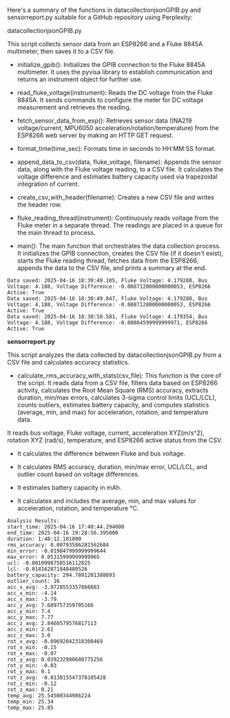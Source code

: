 Here's a summary of the functions in datacollectionjsonGPIB.py and sensorreport.py suitable for a GitHub repository using Perplexity:

datacollectionjsonGPIB.py

This script collects sensor data from an ESP8266 and a Fluke 8845A multimeter, then saves it to a CSV file.

* initialize_gpib(): Initializes the GPIB connection to the Fluke 8845A multimeter. It uses the pyvisa library to establish communication and returns an instrument object for further use.

* read_fluke_voltage(instrument): Reads the DC voltage from the Fluke 8845A. It sends commands to configure the meter for DC voltage measurement and retrieves the reading.

* fetch_sensor_data_from_esp(): Retrieves sensor data (INA219 voltage/current, MPU6050 acceleration/rotation/temperature) from the ESP8266 web server by making an HTTP GET request.

* format_time(time_sec): Formats time in seconds to HH:MM:SS format.

* append_data_to_csv(data, fluke_voltage, filename): Appends the sensor data, along with the Fluke voltage reading, to a CSV file. It calculates the voltage difference and estimates battery capacity used via trapezoidal integration of current.

* create_csv_with_header(filename): Creates a new CSV file and writes the header row.

* fluke_reading_thread(instrument): Continuously reads voltage from the Fluke meter in a separate thread. The readings are placed in a queue for the main thread to process.

* main(): The main function that orchestrates the data collection process. It initializes the GPIB connection, creates the CSV file (if it doesn't exist), starts the Fluke reading thread, fetches data from the ESP8266, appends the data to the CSV file, and prints a summary at the end.
 ```Data saved: 2025-04-16 18:30:48.363, Fluke Voltage: 4.17926, Bus Voltage: 4.192, Voltage Difference: -0.012739999999999974, ESP8266 Active: True
Data saved: 2025-04-16 18:30:49.105, Fluke Voltage: 4.179288, Bus Voltage: 4.188, Voltage Difference: -0.008712000000000053, ESP8266 Active: True
Data saved: 2025-04-16 18:30:49.847, Fluke Voltage: 4.179288, Bus Voltage: 4.188, Voltage Difference: -0.008712000000000053, ESP8266 Active: True
Data saved: 2025-04-16 18:30:50.581, Fluke Voltage: 4.179354, Bus Voltage: 4.188, Voltage Difference: -0.00864599999999971, ESP8266 Active: True
``` 

**sensorreport.py**

This script analyzes the data collected by datacollectionjsonGPIB.py from a CSV file and calculates accuracy statistics.

* calculate_rms_accuracy_with_stats(csv_file): This function is the core of the script. It reads data from a CSV file, filters data based on ESP8266 activity, calculates the Root Mean Square (RMS) accuracy, extracts duration, min/max errors, calculates 3-sigma control limits (UCL/LCL), counts outliers, estimates battery capacity, and computes statistics (average, min, and max) for acceleration, rotation, and temperature data.

It reads bus voltage, Fluke voltage, current, acceleration XYZ(m/s^2), rotation XYZ (rad/s), temperature, and ESP8266 active status from the CSV.

* It calculates the difference between Fluke and bus voltage.

* It calculates RMS accuracy, duration, min/max error, UCL/LCL, and outlier count based on voltage differences.

* It estimates battery capacity in mAh.

* It calculates and includes the average, min, and max values for acceleration, rotation, and temperature °C.

```
Analysis Results:
start_time: 2025-04-16 17:40:44.294000
end_time: 2025-04-16 19:28:56.395000
duration: 1:48:12.101000
rms_accuracy: 0.00793586281562684
min_error: -0.019847999999999644
max_error: 0.05315999999999965
ucl: -0.0010998758516112825
lcl: -0.014162871848480526
battery_capacity: 294.7891201388893
outlier_count: 16
acc_x_avg: -3.9728553357866603
acc_x_min: -4.14
acc_x_max: -3.79
acc_y_avg: 7.609757359705166
acc_y_min: 7.4
acc_y_max: 7.77
acc_z_avg: 2.8460579576817113
acc_z_min: 2.61
acc_z_max: 3.0
rot_x_avg: -0.09692042318308469
rot_x_min: -0.15
rot_x_max: -0.07
rot_y_avg: 0.039232980680775256
rot_y_min: -0.03
rot_y_max: 0.1
rot_z_avg: -0.013815547378105428
rot_z_min: -0.12
rot_z_max: 0.21
temp_avg: 25.54500344986224
temp_min: 25.34
temp_max: 25.85

```
